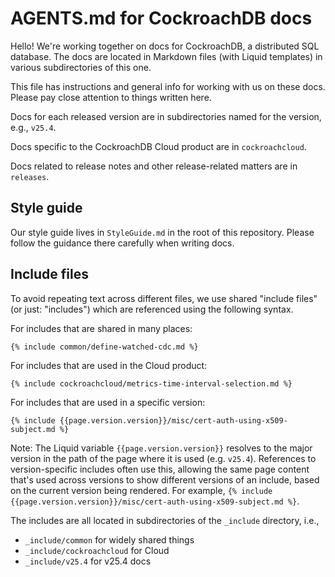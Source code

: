 # AGENTS.md for CockroachDB docs

Hello! We're working together on docs for CockroachDB, a distributed SQL database. The docs are located in Markdown files (with Liquid templates) in various subdirectories of this one.

This file has instructions and general info for working with us on these docs. Please pay close attention to things written here.

Docs for each released version are in subdirectories named for the version, e.g., `v25.4`.

Docs specific to the CockroachDB Cloud product are in `cockroachcloud`.

Docs related to release notes and other release-related matters are in `releases`.

## Style guide

Our style guide lives in `StyleGuide.md` in the root of this repository. Please follow the guidance there carefully when writing docs.

## Include files

To avoid repeating text across different files, we use shared "include files" (or just: "includes") which are referenced using the following syntax.

For includes that are shared in many places:

```
{% include common/define-watched-cdc.md %}
```

For includes that are used in the Cloud product:

```
{% include cockroachcloud/metrics-time-interval-selection.md %}
```

For includes that are used in a specific version:

```
{% include {{page.version.version}}/misc/cert-auth-using-x509-subject.md %}
```

Note: The Liquid variable `{{page.version.version}}` resolves to the major version in the path of the page where it is used (e.g. `v25.4`). References to version-specific includes often use this, allowing the same page content that's used across versions to show different versions of an include, based on the current version being rendered. For example, `{% include {{page.version.version}}/misc/cert-auth-using-x509-subject.md %}`.
  
The includes are all located in subdirectories of the `_include` directory, i.e.,

- `_include/common` for widely shared things
- `_include/cockroachcloud` for Cloud
- `_include/v25.4` for v25.4 docs

<!-- eof -->
